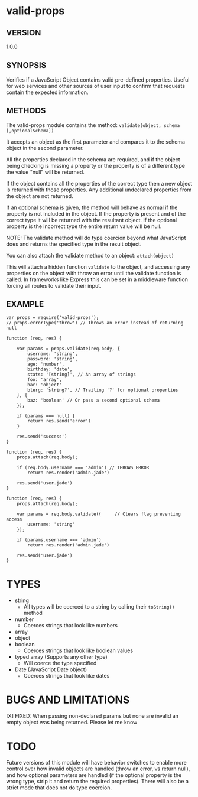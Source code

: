 valid-props
===========

## VERSION
1.0.0

## SYNOPSIS
Verifies if a JavaScript Object contains valid pre-defined properties.
Useful for web services and other sources of user input to confirm that
requests contain the expected information.

## METHODS
The valid-props module contains the method:
`validate(object, schema [,optionalSchema])`

It accepts an object as the first parameter and compares it to the schema
object in the second parameter.

All the properties declared in the schema are required, and if the object being
checking is missing a property or the property is of a different type the value
"null" will be returned.

If the object contains all the properties of the correct type then a new object
is returned with those properties. Any additional undeclared properties from
the object are not returned.

If an optional schema is given, the method will behave as normal if the
property is not included in the object. If the property is present and of the
correct type it will be returned with the resultant object. If the optional
property is the incorrect type the entire return value will be null.

NOTE: The validate method will do type coercion beyond what JavaScript does and
returns the specified type in the result object.


You can also attach the validate method to an object:
`attach(object)`

This will attach a hidden function `validate` to the object, and accessing any
properties on the object with throw an error until the validate function is
called. In frameworks like Express this can be set in a middleware function
forcing all routes to validate their input.

## EXAMPLE

    var props = require('valid-props');
    // props.errorType('throw') // Throws an error instead of returning null

    function (req, res) {

        var params = props.validate(req.body, {
            username: 'string',
            password: 'string',
            age: 'number',
            birthday: 'date',
            stats: '[string]', // An array of strings
            foo: 'array',
            bar: 'object'
            blerg: 'string?', // Trailing '?' for optional properties
        }, {
            baz: 'boolean' // Or pass a second optional schema
        });

        if (params === null) {
            return res.send('error')
        }

        res.send('success')
    }

    function (req, res) {
        props.attach(req.body);

        if (req.body.username === 'admin') // THROWS ERROR
            return res.render('admin.jade')

        res.send('user.jade')
    }

    function (req, res) {
        props.attach(req.body);

        var params = req.body.validate({     // Clears flag preventing access
            username: 'string'
        });

        if (params.username === 'admin')
            return res.render('admin.jade')

        res.send('user.jade')
    }

# TYPES
- string
  - All types will be coerced to a string by calling their `toString()` method
- number
  - Coerces strings that look like numbers
- array
- object
- boolean
  - Coerces strings that look like boolean values
- typed array (Supports any other type)
  - Will coerce the type specified
- Date (JavaScript Date object)
  - Coerces strings that look like dates

# BUGS AND LIMITATIONS
[X] FIXED: When passing non-declared params but none are invalid an empty object was being returned.
Please let me know

# TODO
Future versions of this module will have behavior switches to enable more
control over how invalid objects are handled (throw an error, vs return null),
and how optional parameters are handled (if the optional property is the wrong
type, strip it and return the required properties). There will also be a strict
mode that does not do type coercion.

